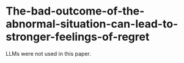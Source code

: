 # The-bad-outcome-of-the-abnormal-situation-can-lead-to-stronger-feelings-of-regret

LLMs were not used in this paper.
